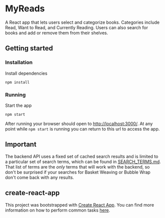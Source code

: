 # MyReads

A React app that lets users select and categorize books. Categories include Read, Want to Read, and Currently Reading. Users can also search for books and add or remove them from their shelves.

## Getting started

### Installation

Install dependencies

```
npm install
```

### Running

Start the app
```
npm start
```

After running your browser should open to [http://localhost:3000/](http://localhost:3000/). At any point while `npm start` is running you can return to this url to access the app.

## Important
The backend API uses a fixed set of cached search results and is limited to a particular set of search terms, which can be found in [SEARCH_TERMS.md](SEARCH_TERMS.md). That list of terms are the _only_ terms that will work with the backend, so don't be surprised if your searches for Basket Weaving or Bubble Wrap don't come back with any results. 


## create-react-app

This project was bootstrapped with [Create React App](https://github.com/facebookincubator/create-react-app). You can find more information on how to perform common tasks [here](https://github.com/facebookincubator/create-react-app/blob/master/packages/react-scripts/template/README.md).